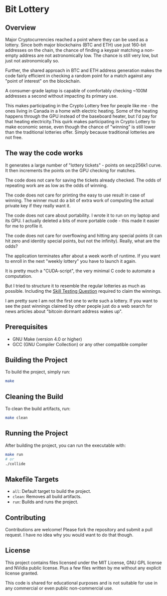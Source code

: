 # Bit Lottery

## Overview
Major Cryptocurrencies reached a point where they can be used as a lottery. Since both major blockchains (BTC and ETH) use just 160-bit addresses on the chain,
the chance of finding a keypair matching a non-empty address are not astronomically low. The chance is still very low, but just not astronomically so.

Further, the shared approach in BTC and ETH address generation makes the code fairly efficient in checking a random point for a match against any "point of interest" on the blockchain.

A consumer-grade laptop is capable of comfortably checking ~100M addresses a second without impacting its primary use.

This makes participating in the Crypto Lottery free for people like me - the ones living in Canada in a home with electric heating. Some of the heating happens through the GPU instead
of the baseboard heater, but I'd pay for that heating electricity.This quirk makes participating in Crypto Lottery to make economic sense, even though the chance of "winning"
is still lower than the traditional lotteries offer. Simply because traditional lotteries are not free.

## The way the code works

It generates a large number of "lottery tickets" - points on secp256k1 curve. It then increments the points on the GPU checking for matches.

The code does not care for saving the tickets already checked. The odds of repeating work are as low as the odds of winning.

The code does not care for printing the easy to use result in case of winning. The winner must do a bit of extra work of computing the actual private key if they really want it.

The code does not care about portability. I wrote it to run on my laptop and its GPU. I actually deleted a bits of more portable code - this made it easier for me to profile it.

The code does not care for overflowing and hitting any special points (it can hit zero and identity special points, but not the infinity). Really, what are the odds?

The application terminates after about a week worth of runtime. If you want to enroll in the next "weekly lottery" you have to launch it again.

It is pretty much a "CUDA-script", the very minimal C code to automate a computation.

But I tried to structure it to resemble the regular lotteries as much as possible. Including the [Skill Testing Question](https://en.wikipedia.org/wiki/Skill_testing_question) required to claim the winnings.

I am pretty sure I am not the first one to write such a lottery. If you want to see the past winnings claimed by other people just do a web search for news articles about "bitcoin dormant address wakes up".

## Prerequisites
- GNU Make (version 4.0 or higher)
- GCC (GNU Compiler Collection) or any other compatible compiler

## Building the Project
To build the project, simply run:
```sh
make
```

## Cleaning the Build
To clean the build artifacts, run:
```sh
make clean
```

## Running the Project
After building the project, you can run the executable with:
```sh
make run
# or
./collide
```

## Makefile Targets
- `all`: Default target to build the project.
- `clean`: Removes all build artifacts.
- `run`: Builds and runs the project.

## Contributing
Contributions are welcome! Please fork the repository and submit a pull request. I have no idea why you would want to do that though.

## License
This project contains files licensed under the MIT License, GNU GPL license and NVidia public license. Plus a few files written by me without any explicit license granted.

This code is shared for educational purposes and is not suitable for use in any commercial or even public non-commercial use.